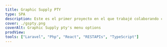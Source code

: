```yaml
---
title: Graphic Supply PTY
type: SPA
description: Este es el primer proyecto en el que trabajé colaborando con otro desarrollador. Aplicación para administrar recursos, cliente, roles, ordenes, y la integración de un portal para que los cliente vieran el estado de sus ordenes.
cover: ./gspty.png
coverAlt: Graphic Supply pty's menu options
prodView:
tools: ["Laravel", "Php", "React", "RESTAPIs", "TypeScript"]
---
```

